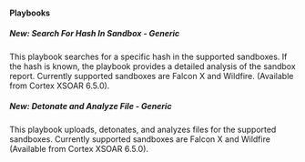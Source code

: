 #### Playbooks
##### New: Search For Hash In Sandbox - Generic
This playbook searches for a specific hash in the supported sandboxes. If the hash is known, the playbook provides a detailed analysis of the sandbox report. Currently supported sandboxes are Falcon X and Wildfire.  (Available from Cortex XSOAR 6.5.0).
##### New: Detonate and Analyze File - Generic
This playbook uploads, detonates, and analyzes files for the supported sandboxes. Currently supported sandboxes are Falcon X and Wildfire (Available from Cortex XSOAR 6.5.0).